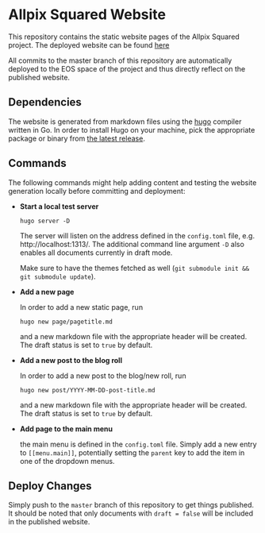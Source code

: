 # Allpix Squared Website

This repository contains the static website pages of the Allpix Squared project. The deployed website can be found [here](https://cern.ch/allpix-squared)

All commits to the master branch of this repository are automatically deployed to the EOS space of the project and thus directly reflect on the published website.

## Dependencies

The website is generated from markdown files using the [hugo](https://gohugo.io/) compiler written in Go. In order to install Hugo on your machine, pick the appropriate package or binary from [the latest release](https://github.com/gohugoio/hugo/releases).

## Commands
The following commands might help adding content and testing the website generation locally before committing and deployment:

* __Start a local test server__
    ```
    hugo server -D
    ```
    The server will listen on the address defined in the `config.toml` file, e.g. http://localhost:1313/.
    The additional command line argument `-D` also enables all documents currently in draft mode.

    Make sure to have the themes fetched as well (`git submodule init && git submodule update`).
* __Add a new page__

    In order to add a new static page, run
    ```
    hugo new page/pagetitle.md
    ```
    and a new markdown file with the appropriate header will be created. The draft status is set to `true` by default.
* __Add a new post to the blog roll__

    In order to add a new post to the blog/new roll, run
    ```
    hugo new post/YYYY-MM-DD-post-title.md
    ```
    and a new markdown file with the appropriate header will be created. The draft status is set to `true` by default.

* __Add page to the main menu__

    the main menu is defined in the `config.toml` file. Simply add a new entry to `[[menu.main]]`, potentially setting the `parent` key to add the item in one of the dropdown menus.


## Deploy Changes

Simply push to the `master` branch of this repository to get things published. It should be noted that only documents with `draft = false` will be included in the published website.
